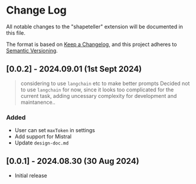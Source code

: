 # Change Log

All notable changes to the "shapeteller" extension will be documented in this file.

The format is based on [Keep a Changelog](https://keepachangelog.com/en/1.1.0/),
and this project adheres to [Semantic Versioning](https://semver.org/spec/v2.0.0.html).


## [0.0.2] - 2024.09.01 (1st Sept 2024)

> considering to use `langchain` etc to make better prompts
Decided not to use `langchain` for now, since it looks too complicated for the current task, adding uncessary complexity for development and maintanence..


### Added

- User can set `maxToken` in settings
- Add support for Mistral
- Update `design-doc.md`


## [0.0.1] - 2024.08.30 (30 Aug 2024)

- Initial release